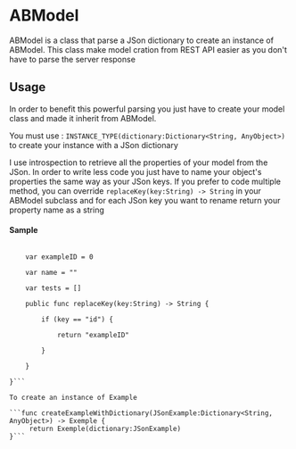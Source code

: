 ABModel
=======

ABModel is a class that parse a JSon dictionary to create an instance of ABModel.
This class make model cration from REST API easier as you don't have to parse the server response

## Usage

In order to benefit this powerful parsing you just have to create your model class and made it inherit from ABModel. 

You must use : `INSTANCE_TYPE(dictionary:Dictionary<String, AnyObject>)` to create your instance with a JSon dictionary

I use introspection to retrieve all the properties of your model from the JSon.
In order to write less code you just have to name your object's properties the same way as your JSon keys. If you prefer to code multiple method, you can override `replaceKey(key:String) -> String` in your ABModel subclass and for each JSon key you want to rename return your property name as a string 

#### Sample
```class Example : ABModel {
	
	var exampleID = 0
	
	var name = ""
	
	var tests = []
	
	public func replaceKey(key:String) -> String {
		
		if (key == "id") {
			
			return "exampleID"
			
		}
		
	}
	
}```

To create an instance of Example

```func createExampleWithDictionary(JSonExample:Dictionary<String, AnyObject>) -> Exemple {
	 return Exemple(dictionary:JSonExample)
}```